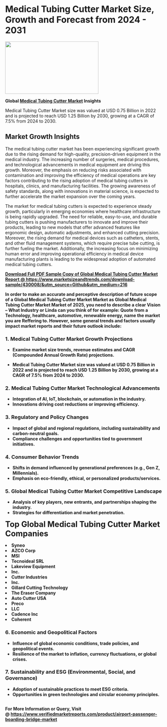 <H1>Medical Tubing Cutter Market Size, Growth and Forecast from 2024 - 2031</H1><img class="aligncenter size-medium wp-image-584254" src="https://thirdeyenews.in/wp-content/uploads/2024/09/Global-Market-Research-300x168.jpeg" alt="" width="300" height="168" /><p><strong>Global&nbsp;<a href="https://www.marketsizeandtrends.com/download-sample/430008/&amp;utm_source=Github&utm_medium=216">Medical Tubing Cutter Market</a> Insights</strong></p><p>Medical Tubing Cutter Market size was valued at USD 0.75 Billion in 2022 and is projected to reach USD 1.25 Billion by 2030, growing at a CAGR of 7.5% from 2024 to 2030.</p><p><h2>Market Growth Insights</h2> <p>The medical tubing cutter market has been experiencing significant growth due to the rising demand for high-quality, precision-driven equipment in the medical industry. The increasing number of surgeries, medical procedures, and technological advancements in medical equipment are driving this growth. Moreover, the emphasis on reducing risks associated with contamination and improving the efficiency of medical operations are key factors contributing to the rising adoption of medical tubing cutters in hospitals, clinics, and manufacturing facilities. The growing awareness of safety standards, along with innovations in material science, is expected to further accelerate the market expansion over the coming years.</p> <p><strong><a href="#"></a></strong></p> <p>The market for medical tubing cutters is expected to experience steady growth, particularly in emerging economies where healthcare infrastructure is being rapidly upgraded. The need for reliable, easy-to-use, and durable tubing cutters is pushing manufacturers to innovate and improve their products, leading to new models that offer advanced features like ergonomic design, automatic adjustments, and enhanced cutting precision. Moreover, the rising demand for medical devices such as catheters, stents, and other fluid management systems, which require precise tube cutting, is further fueling the market. Additionally, the increasing focus on minimizing human error and improving operational efficiency in medical device manufacturing plants is leading to the widespread adoption of automated medical tubing cutters.</p> <p><strong><a href="#"></p><p><span class=""><strong>Download Full PDF Sample Copy of Global Medical Tubing Cutter Market Report</strong> @ <a href="https://www.marketsizeandtrends.com/download-sample/430008/&amp;utm_source=Github&utm_medium=216" target="_blank">https://www.marketsizeandtrends.com/download-sample/430008/&amp;utm_source=Github&utm_medium=216</a></span></p><p>In order to make an accurate and perceptive description of future scope of a Global&nbsp;Medical Tubing Cutter Market Market as Global&nbsp;Medical Tubing Cutter Market Market of 2025, you need to describe a clear Vision &ndash; What Industry or Linda can you think of for example: Quote from a Technology, healthcare, automotive, renewable energy, name the market you are Reffering to. However, some general trends and factors usually impact market reports and their future outlook include:</p><h3>1.&nbsp;<strong>Medical Tubing Cutter Market Growth Projections</strong></h3><ul><li>Examine market size trends, revenue estimates and CAGR (Compounded Annual Growth Rate) projections.</li><li><p>Medical Tubing Cutter Market size was valued at USD 0.75 Billion in 2022 and is projected to reach USD 1.25 Billion by 2030, growing at a CAGR of 7.5% from 2024 to 2030.</p></li></ul><h3>2.&nbsp;<strong>Medical Tubing Cutter Market Technological Advancements</strong></h3><ul><li>Integration of AI, IoT, blockchain, or automation in the industry.</li><li>Innovations driving cost reductions or improving efficiency.</li></ul><h3>3.&nbsp;<strong>Regulatory and Policy Changes</strong></h3><ul><li>Impact of global and regional regulations, including sustainability and carbon-neutral goals.</li><li>Compliance challenges and opportunities tied to government initiatives.</li></ul><h3>4.&nbsp;<strong>Consumer Behavior Trends</strong></h3><ul><li>Shifts in demand influenced by generational preferences (e.g., Gen Z, Millennials).</li><li>Emphasis on eco-friendly, ethical, or personalized products/services.</li></ul><h3>5.&nbsp;<strong>Global Medical Tubing Cutter Market Competitive Landscape</strong></h3><ul><li>Analysis of key players, new entrants, and partnerships shaping the industry.</li><li>Strategies for differentiation and market penetration.</li></ul><p data-pm-slice="1 1 []"><span style="color: inherit; font-family: inherit; font-size: 25px;">Top Global Medical Tubing Cutter Market Companies</span></p><div class="" data-test-id=""><p><li>Syneo</li><li> AZCO Corp</li><li> MSI</li><li> Tecnoideal SRL</li><li> Lakeview Equipment</li><li> Inc.</li><li> Cutter Industries</li><li> Inc.</li><li> Gillard Cutting Technology</li><li> The Eraser Company</li><li> Auto Cutter USA</li><li> Preco</li><li> LLC</li><li> Cadence Inc</li><li> Coherent</li></p></div><h3>6.&nbsp;<strong>Economic and Geopolitical Factors</strong></h3><ul><li>Influence of global economic conditions, trade policies, and geopolitical events.</li><li>Resilience of the market to inflation, currency fluctuations, or global crises.</li></ul><h3>7.&nbsp;<strong>Sustainability and ESG (Environmental, Social, and Governance)</strong></h3><ul><li>Adoption of sustainable practices to meet ESG criteria.</li><li>Opportunities in green technologies and circular economy principles.</li></ul><h2><strong style="font-size: 14px;">For More Information or Query, Visit @&nbsp;</strong><a style="background-color: #ffffff; font-size: 14px;" href="https://www.marketsizeandtrends.com/report/medical-tubing-cutter-market/" target="_blank">https://www.verifiedmarketreports.com/product/airport-passenger-boarding-bridge-market</a></h2>

